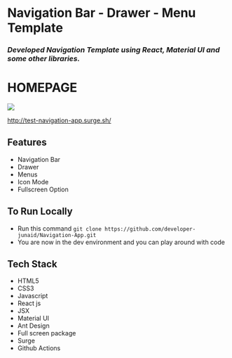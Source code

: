 # Navigation Bar - Drawer - Menu Template

### *Developed Navigation Template using React, Material UI and some other libraries.*


# HOMEPAGE
<img src='/images/navbar.png'/>


http://test-navigation-app.surge.sh/

## Features

- Navigation Bar
- Drawer
- Menus
- Icon Mode
- Fullscreen Option


## To Run Locally 

- Run this command `git clone https://github.com/developer-junaid/Navigation-App.git`
- You are now in the dev environment and you can play around with code

## Tech Stack

- HTML5
- CSS3
- Javascript
- React js
- JSX
- Material UI
- Ant Design
- Full screen package
- Surge
- Github Actions
